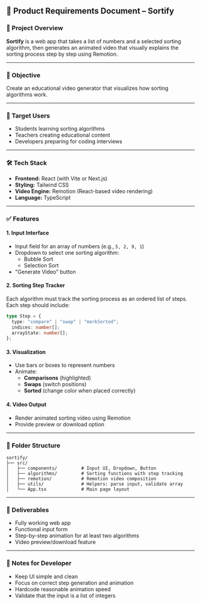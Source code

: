## 🧾 Product Requirements Document – **Sortify**

### 📌 Project Overview

**Sortify** is a web app that takes a list of numbers and a selected sorting algorithm, then generates an animated video that visually explains the sorting process step by step using Remotion.

---

### 🎯 Objective

Create an educational video generator that visualizes how sorting algorithms work.

---

### 👥 Target Users

- Students learning sorting algorithms
- Teachers creating educational content
- Developers preparing for coding interviews

---

### 🛠️ Tech Stack

- **Frontend:** React (with Vite or Next.js)
- **Styling:** Tailwind CSS
- **Video Engine:** Remotion (React-based video rendering)
- **Language:** TypeScript

---

### ✅ Features

#### 1. Input Interface

- Input field for an array of numbers (e.g., `5, 2, 9, 1`)
- Dropdown to select one sorting algorithm:
  - Bubble Sort
  - Selection Sort
- "Generate Video" button

#### 2. Sorting Step Tracker

Each algorithm must track the sorting process as an ordered list of steps.
Each step should include:

```ts
type Step = {
  type: "compare" | "swap" | "markSorted";
  indices: number[];
  arrayState: number[];
};
```

#### 3. Visualization

- Use bars or boxes to represent numbers
- Animate:
  - **Comparisons** (highlighted)
  - **Swaps** (switch positions)
  - **Sorted** (change color when placed correctly)

#### 4. Video Output

- Render animated sorting video using Remotion
- Provide preview or download option

---

### 🧩 Folder Structure

```
sortify/
├── src/
│   ├── components/         # Input UI, Dropdown, Button
│   ├── algorithms/         # Sorting functions with step tracking
│   ├── remotion/           # Remotion video composition
│   ├── utils/              # Helpers: parse input, validate array
│   └── App.tsx             # Main page layout
```

---

### 🚀 Deliverables

- Fully working web app
- Functional input form
- Step-by-step animation for at least two algorithms
- Video preview/download feature

---

### 📌 Notes for Developer

- Keep UI simple and clean
- Focus on correct step generation and animation
- Hardcode reasonable animation speed
- Validate that the input is a list of integers
